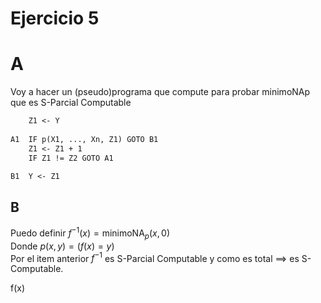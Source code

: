 # Ejercicio 5

# A

Voy a hacer un (pseudo)programa que compute para probar minimoNAp que es S-Parcial Computable

```txt
    Z1 <- Y
    
A1  IF p(X1, ..., Xn, Z1) GOTO B1
    Z1 <- Z1 + 1
    IF Z1 != Z2 GOTO A1

B1  Y <- Z1
```

## B

Puedo definir $f^{-1}(x)= \text{minimoNA}_p (x, 0)$  
Donde $p(x,y)= (f(x)=y)$  
Por el item anterior $f^{-1}$ es S-Parcial Computable y como es total $\implies$ es S-Computable.  

f(x)
